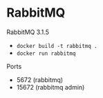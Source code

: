 # RabbitMQ

RabbitMQ 3.1.5


* `docker build -t rabbitmq .`
* `docker run rabbitmq`

Ports

* 5672 (rabbitmq)
* 15672 (rabbitmq admin)
